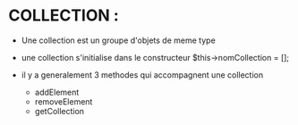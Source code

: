 # COLLECTION :

- Une collection est un groupe d'objets de meme type
- une collection s'initialise dans le constructeur
  $this->nomCollection = [];

- il y a generalement 3 methodes qui accompagnent une collection
  - addElement 
  - removeElement
  - getCollection